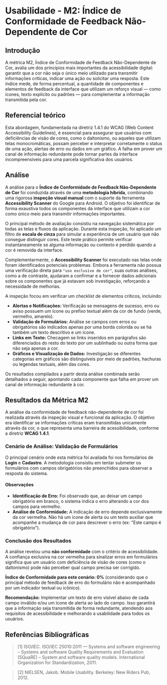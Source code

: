 # Usabilidade - M2: Índice de Conformidade de Feedback Não-Dependente de Cor

## Introdução

  A métrica M2, Índice de Conformidade de Feedback Não-Dependente de Cor, avalia um dos princípios mais importantes da acessibilidade digital: 
  garantir que a cor não seja o único meio utilizado para transmitir informações críticas, indicar uma ação ou solicitar uma resposta. Este 
  índice mede, de forma percentual, a quantidade de componentes e elementos de feedback da interface que utilizam um reforço visual — como 
  ícones, texto explícito ou padrões — para complementar a informação transmitida pela cor.

## Referencial teórico 

  Esta abordagem, fundamentada na diretriz 1.4.1 do WCAG (Web Content Accessibility Guidelines), é essencial para assegurar que usuários com 
  deficiências de visão de cores, como o daltonismo, ou aqueles que utilizam telas monocromáticas, possam perceber e interpretar corretamente 
  o status de uma ação, alertas de erro ou dados em um gráfico. A falha em prover um canal de informação redundante pode tornar partes da 
  interface incompreensíveis para uma parcela significativa dos usuários.

## Análise

A análise para o **Índice de Conformidade de Feedback Não-Dependente de Cor** foi conduzida através de uma **metodologia híbrida**, combinando uma rigorosa **inspeção visual manual** com o suporte da ferramenta **Accessibility Scanner** do Google para Android. O objetivo foi identificar de forma exaustiva todos os componentes da interface que utilizam a cor como único meio para transmitir informações importantes.

O principal método de avaliação consistiu na navegação sistemática por todas as telas e fluxos da aplicação. Durante esta inspeção, foi aplicado um filtro de **escala de cinza** para simular a experiência de um usuário que não consegue distinguir cores. Este teste prático permite verificar instantaneamente se alguma informação ou contexto é perdido quando a cor é removida da interface.

Complementarmente, o **Accessibility Scanner** foi executado nas telas onde foram identificados potenciais problemas. Embora a ferramenta não possua uma verificação direta para `"uso exclusivo de cor"`, suas outras análises, como a de contraste, ajudaram a confirmar e a fornecer dados adicionais sobre os componentes que já estavam sob investigação, reforçando a necessidade de melhorias.

A inspeção focou em verificar um checklist de elementos críticos, incluindo:

* **Alertas e Notificações:** Verificação se mensagens de sucesso, erro ou aviso possuem um ícone ou prefixo textual além da cor de fundo (verde, vermelho, amarelo).
* **Validação de Formulários:** Análise se campos com erros ou obrigatórios são indicados apenas por uma borda colorida ou se há também um texto descritivo e um ícone.
* **Links em Texto:** Checagem se links inseridos em parágrafos são diferenciados do resto do texto por um sublinhado ou outra forma que não seja apenas a cor.
* **Gráficos e Visualização de Dados:** Investigação se diferentes categorias em gráficos são distinguíveis por meio de padrões, hachuras ou legendas textuais, além das cores.

Os resultados compilados a partir desta análise combinada serão detalhados a seguir, apontando cada componente que falha em prover um canal de informação redundante à cor.

## Resultados da Métrica M2

A análise da conformidade de feedback não-dependente de cor foi realizada através da inspeção visual e funcional da aplicação. O objetivo era identificar se informações críticas eram transmitidas unicamente através da cor, o que representa uma barreira de acessibilidade, conforme a diretriz **WCAG 1.4.1**.

### Cenário de Análise: Validação de Formulários

O principal cenário onde esta métrica foi avaliada foi nos formulários de **Login** e **Cadastro**. A metodologia consistiu em tentar submeter os formulários com campos obrigatórios não preenchidos para observar a resposta do sistema.

#### Observações

* **Identificação de Erro:** Foi observado que, ao deixar um campo obrigatório em branco, o sistema indica o erro alterando a cor dos campos para vermelho.
* **Análise de Conformidade:** A indicação de erro depende exclusivamente da cor vermelha. Não há um ícone de alerta ou um texto auxiliar que acompanhe a mudança de cor para descrever o erro (ex: "Este campo é obrigatório").

### Conclusão dos Resultados

A análise revelou uma **não conformidade** com o critério de acessibilidade. A confiança exclusiva na cor vermelha para sinalizar erros em formulários significa que um usuário com deficiência de visão de cores (como o daltonismo) pode não perceber qual campo precisa ser corrigido.

**Índice de Conformidade para este cenário: 0%** (considerando que o principal método de feedback de erro do formulário não é acompanhado por um indicador textual ou icônico).

**Recomendação:** Implementar um texto de erro visível abaixo de cada campo inválido e/ou um ícone de alerta ao lado do campo. Isso garantirá que a informação seja transmitida de forma redundante, atendendo aos requisitos de acessibilidade e melhorando a usabilidade para todos os usuários.

## Referências Bibliográficas

> [1] ISO/IEC. ISO/IEC 25010:2011 — Systems and software engineering – Systems and software Quality Requirements and Evaluation (SQuaRE) – System and software quality models. International Organization for Standardization, 2011.

> [2] NIELSEN, Jakob. Mobile Usability. Berkeley: New Riders Pub, 2012.
